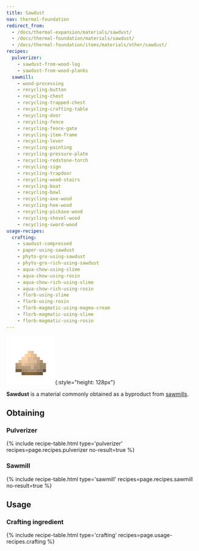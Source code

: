 ```yaml
---
title: Sawdust
nav: thermal-foundation
redirect_from:
  - /docs/thermal-expansion/materials/sawdust/
  - /docs/thermal-foundation/materials/sawdust/
  - /docs/thermal-foundation/items/materials/other/sawdust/
recipes:
  pulverizer:
    - sawdust-from-wood-log
    - sawdust-from-wood-planks
  sawmill:
    - wood-processing
    - recycling-button
    - recycling-chest
    - recycling-trapped-chest
    - recycling-crafting-table
    - recycling-door
    - recycling-fence
    - recycling-fence-gate
    - recycling-item-frame
    - recycling-lever
    - recycling-painting
    - recycling-pressure-plate
    - recycling-redstone-torch
    - recycling-sign
    - recycling-trapdoor
    - recycling-wood-stairs
    - recycling-boat
    - recycling-bowl
    - recycling-axe-wood
    - recycling-hoe-wood
    - recycling-pickaxe-wood
    - recycling-shovel-wood
    - recycling-sword-wood
usage-recipes:
  crafting:
    - sawdust-compressed
    - paper-using-sawdust
    - phyto-gro-using-sawdust
    - phyto-gro-rich-using-sawdust
    - aqua-chow-using-slime
    - aqua-chow-using-rosin
    - aqua-chow-rich-using-slime
    - aqua-chow-rich-using-rosin
    - florb-using-slime
    - florb-using-rosin
    - florb-magmatic-using-magma-cream
    - florb-magmatic-using-slime
    - florb-magmatic-using-rosin
---
```


![Sawdust](/assets/images/thermal-foundation/sawdust.png){:style="height: 128px"}


**Sawdust** is a material commonly obtained as a byproduct from
[sawmills](/docs/sawmill/).


Obtaining
---------

### Pulverizer
{% include recipe-table.html type='pulverizer' recipes=page.recipes.pulverizer no-result=true %}

### Sawmill
{% include recipe-table.html type='sawmill' recipes=page.recipes.sawmill no-result=true %}


Usage
-----

### Crafting ingredient
{% include recipe-table.html type='crafting' recipes=page.usage-recipes.crafting %}

